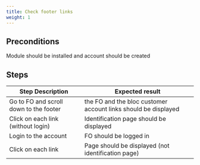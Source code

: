 ```yaml
---
title: Check footer links
weight: 1
---
```


## Preconditions

Module should be installed and account should be created
## Steps
| Step Description | Expected result |
| ----- | ----- |
| Go to FO and scroll down to the footer | the FO and the bloc customer account links should be displayed |
| Click on each link (without login) | Identification page should be displayed |
| Login to the account | FO should be logged in |
| Click on each link | Page should be displayed (not identification page) |
